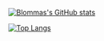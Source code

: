 [![Blommas's GitHub stats](https://github-readme-stats.vercel.app/api?username=blomma?show_icons=true?theme=tokyonight)](https://github.com/blomma)

[![Top Langs](https://github-readme-stats.vercel.app/api/top-langs/?username=blomma&hide=php)](https://github.com/blomma)

